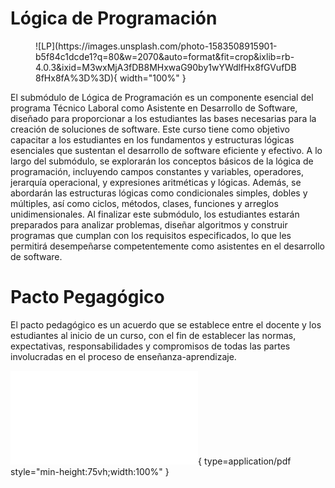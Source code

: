 # Lógica de Programación

<figure markdown="span">
  ![LP](https://images.unsplash.com/photo-1583508915901-b5f84c1dcde1?q=80&w=2070&auto=format&fit=crop&ixlib=rb-4.0.3&ixid=M3wxMjA3fDB8MHxwaG90by1wYWdlfHx8fGVufDB8fHx8fA%3D%3D){ width="100%" }
  <figcaption></figcaption>
</figure>

El submódulo de Lógica de Programación es un componente esencial del programa Técnico Laboral como Asistente en Desarrollo de Software, diseñado para proporcionar a los estudiantes las bases necesarias para la creación de soluciones de software. Este curso tiene como objetivo capacitar a los estudiantes en los fundamentos y estructuras lógicas esenciales que sustentan el desarrollo de software eficiente y efectivo. A lo largo del submódulo, se explorarán los conceptos básicos de la lógica de programación, incluyendo campos constantes y variables, operadores, jerarquía operacional, y expresiones aritméticas y lógicas. Además, se abordarán las estructuras lógicas como condicionales simples, dobles y múltiples, así como ciclos, métodos, clases, funciones y arreglos unidimensionales. Al finalizar este submódulo, los estudiantes estarán preparados para analizar problemas, diseñar algoritmos y construir programas que cumplan con los requisitos especificados, lo que les permitirá desempeñarse competentemente como asistentes en el desarrollo de software.

# Pacto Pegagógico

El pacto pedagógico es un acuerdo que se establece entre el docente y los estudiantes al inicio de un curso, con el fin de establecer las normas, expectativas, responsabilidades y compromisos de todas las partes involucradas en el proceso de enseñanza-aprendizaje.

![Alt text](assets/pdfs/Pacto-Pedagogico.pdf){ type=application/pdf style="min-height:75vh;width:100%" }



